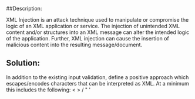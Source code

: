 ##Description:

XML Injection is an attack technique used to manipulate or compromise the logic of an XML
application or service. The injection of unintended XML content and/or structures into
an XML message can alter the intended logic of the application. Further, XML injection
can cause the insertion of malicious content into the resulting message/document.

## Solution:

In addition to the existing input validation, define a positive approach which
escapes/encodes characters that can be interpreted as XML. At a minimum this includes
the following: < > / " '
